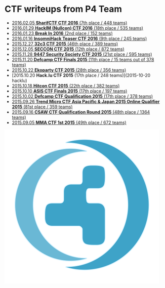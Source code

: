 # CTF writeups from P4 Team

* [2016.02.05 **SharifCTF CTF 2016** (7th place / 448 teams)](2016-02-05-sharif)
* [2016.01.29 **HackIM (Nullcon) CTF 2016** (18th place / 535 teams)](2016-01-29-nullcon)
* [2016.01.23 **Break In 2016** (2nd place / 152 teams)]()
* [2016.01.16 **InsomniHack Teaser CTF 2016** (9th place / 245 teams)](2016-01-16-insomnihack)
* [2015.12.27 **32c3 CTF 2015** (46th place / 389 teams)](2015-12-27-32c3)
* [2015.12.05 **SECCON CTF 2015** (12th place / 872 teams)](2015-12-05-seccon)
* [2015.11.28 **9447 Security Society CTF 2015** (21st place / 595 teams)](2015-11-28-9447)
* [2015.11.20 **Defcamp CTF Finals 2015** (11th place / 15 teams out of 378 teams)](2015-11-20-dctffinals)
* [2015.10.22 **Ekoparty CTF 2015** (28th place / 356 teams)](2015-10-22-ekoparty)
* [2015.10.20 **Hack.lu CTF 2015** (17th place / 248 teams)](2015-10-20 hacklu)
* [2015.10.18 **Hitcon CTF 2015** (22th place / 382 teams)](2015-10-18-hitcon)
* [2015.10.10 **ASIS CTF Finals 2015** (17th place / 197 teams)](2015-10-10-asisfin)
* [2015.10.02 **Defcamp CTF Qualification 2015** (17th place / 378 teams)](2015-10-02-dctf)
* [2015.09.26 **Trend Micro CTF Asia Pacific & Japan 2015 Online Qualifier 2015** (81st place / 359 teams)](2015-09-26-trendmicro)
* [2015.09.16 **CSAW CTF Qualification Round 2015** (48th place / 1364 teams)](2015-09-16-csaw)
* [2015.09.05 **MMA CTF 1st 2015** (49th place / 672 teams)](2015-09-01-mma)

![](./logo-small.png)





